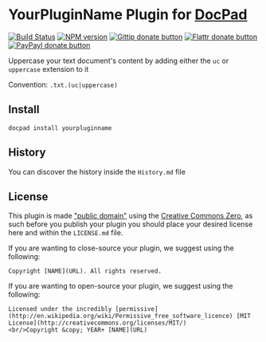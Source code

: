 # YourPluginName Plugin for [DocPad](http://docpad.org)

[![Build Status](https://secure.travis-ci.org/docpad/docpad-plugin-yourpluginname.png?branch=master)](http://travis-ci.org/docpad/docpad-plugin-yourpluginname "Check this project's build status on TravisCI")
[![NPM version](https://badge.fury.io/js/docpad-plugin-yourpluginname.png)](https://npmjs.org/package/docpad-plugin-yourpluginname "View this project on NPM")
[![Gittip donate button](http://badgr.co/gittip/docpad.png)](https://www.gittip.com/docpad/ "Donate weekly to this project using Gittip")
[![Flattr donate button](https://raw.github.com/balupton/flattr-buttons/master/badge-89x18.gif)](http://flattr.com/thing/344188/balupton-on-Flattr "Donate monthly to this project using Flattr")
[![PayPayl donate button](https://www.paypalobjects.com/en_AU/i/btn/btn_donate_SM.gif)](https://www.paypal.com/cgi-bin/webscr?cmd=_s-xclick&hosted_button_id=QB8GQPZAH84N6 "Donate once-off to this project using Paypal")

Uppercase your text document's content by adding either the `uc` or `uppercase` extension to it

Convention:  `.txt.(uc|uppercase)`



## Install

```
docpad install yourpluginname
```



## History
You can discover the history inside the `History.md` file



## License
This plugin is made ["public domain"](http://en.wikipedia.org/wiki/Public_domain) using the [Creative Commons Zero](http://creativecommons.org/publicdomain/zero/1.0/), as such before you publish your plugin you should place your desired license here and within the `LICENSE.md` file.

If you are wanting to close-source your plugin, we suggest using the following:

```
Copyright [NAME](URL). All rights reserved.
```

If you are wanting to open-source your plugin, we suggest using the following:

```
Licensed under the incredibly [permissive](http://en.wikipedia.org/wiki/Permissive_free_software_licence) [MIT License](http://creativecommons.org/licenses/MIT/)
<br/>Copyright &copy; YEAR+ [NAME](URL)
```